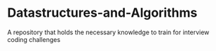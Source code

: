 # Datastructures-and-Algorithms
A repository that holds the necessary knowledge to train for interview coding challenges
